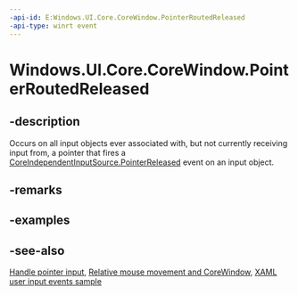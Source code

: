 ```yaml
---
-api-id: E:Windows.UI.Core.CoreWindow.PointerRoutedReleased
-api-type: winrt event
---
```


<!-- Event syntax
public event Windows.Foundation.TypedEventHandler PointerRoutedReleased<Windows.UI.Core.ICorePointerRedirector,  Windows.UI.Core.PointerEventArgs>
-->

# Windows.UI.Core.CoreWindow.PointerRoutedReleased

## -description

Occurs on all input objects ever associated with, but not currently receiving input from, a pointer that fires a [CoreIndependentInputSource.PointerReleased](coreindependentinputsource_pointerreleased.md) event on an input object.

## -remarks

## -examples

## -see-also

[Handle pointer input](/windows/uwp/design/input/handle-pointer-input), [Relative mouse movement and CoreWindow](/windows/uwp/gaming/relative-mouse-movement), [XAML user input events sample](https://github.com/microsoftarchive/msdn-code-gallery-microsoft/tree/master/Official%20Windows%20Platform%20Sample/Input%20XAML%20user%20input%20events%20sample)
